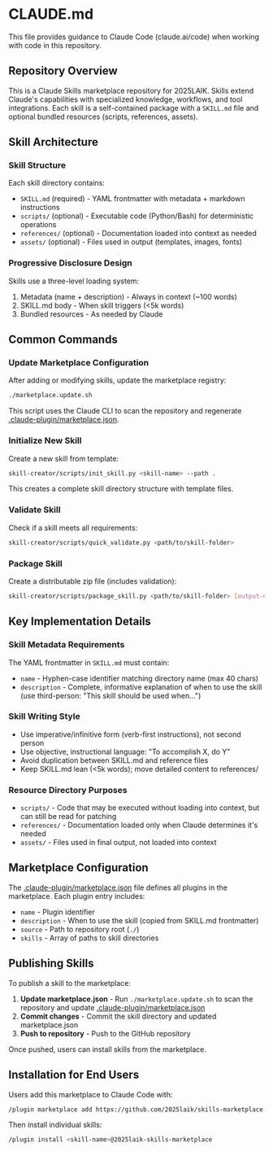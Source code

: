 # CLAUDE.md

This file provides guidance to Claude Code (claude.ai/code) when working with code in this repository.

## Repository Overview

This is a Claude Skills marketplace repository for 2025LAIK. Skills extend Claude's capabilities with specialized knowledge, workflows, and tool integrations. Each skill is a self-contained package with a `SKILL.md` file and optional bundled resources (scripts, references, assets).

## Skill Architecture

### Skill Structure
Each skill directory contains:
- `SKILL.md` (required) - YAML frontmatter with metadata + markdown instructions
- `scripts/` (optional) - Executable code (Python/Bash) for deterministic operations
- `references/` (optional) - Documentation loaded into context as needed
- `assets/` (optional) - Files used in output (templates, images, fonts)

### Progressive Disclosure Design
Skills use a three-level loading system:
1. Metadata (name + description) - Always in context (~100 words)
2. SKILL.md body - When skill triggers (<5k words)
3. Bundled resources - As needed by Claude

## Common Commands

### Update Marketplace Configuration
After adding or modifying skills, update the marketplace registry:
```bash
./marketplace.update.sh
```
This script uses the Claude CLI to scan the repository and regenerate [.claude-plugin/marketplace.json](.claude-plugin/marketplace.json).

### Initialize New Skill
Create a new skill from template:
```bash
skill-creator/scripts/init_skill.py <skill-name> --path .
```
This creates a complete skill directory structure with template files.

### Validate Skill
Check if a skill meets all requirements:
```bash
skill-creator/scripts/quick_validate.py <path/to/skill-folder>
```

### Package Skill
Create a distributable zip file (includes validation):
```bash
skill-creator/scripts/package_skill.py <path/to/skill-folder> [output-dir]
```

## Key Implementation Details

### Skill Metadata Requirements
The YAML frontmatter in `SKILL.md` must contain:
- `name` - Hyphen-case identifier matching directory name (max 40 chars)
- `description` - Complete, informative explanation of when to use the skill (use third-person: "This skill should be used when...")

### Skill Writing Style
- Use imperative/infinitive form (verb-first instructions), not second person
- Use objective, instructional language: "To accomplish X, do Y"
- Avoid duplication between SKILL.md and reference files
- Keep SKILL.md lean (<5k words); move detailed content to references/

### Resource Directory Purposes
- `scripts/` - Code that may be executed without loading into context, but can still be read for patching
- `references/` - Documentation loaded only when Claude determines it's needed
- `assets/` - Files used in final output, not loaded into context

## Marketplace Configuration

The [.claude-plugin/marketplace.json](.claude-plugin/marketplace.json) file defines all plugins in the marketplace. Each plugin entry includes:
- `name` - Plugin identifier
- `description` - When to use the skill (copied from SKILL.md frontmatter)
- `source` - Path to repository root (`./`)
- `skills` - Array of paths to skill directories

## Publishing Skills

To publish a skill to the marketplace:

1. **Update marketplace.json** - Run `./marketplace.update.sh` to scan the repository and update [.claude-plugin/marketplace.json](.claude-plugin/marketplace.json)
2. **Commit changes** - Commit the skill directory and updated marketplace.json
3. **Push to repository** - Push to the GitHub repository

Once pushed, users can install skills from the marketplace.

## Installation for End Users

Users add this marketplace to Claude Code with:
```bash
/plugin marketplace add https://github.com/2025laik/skills-marketplace.git
```

Then install individual skills:
```bash
/plugin install <skill-name>@2025laik-skills-marketplace
```
